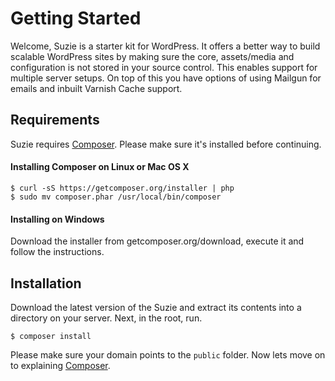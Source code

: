 # Getting Started

Welcome, Suzie is a starter kit for WordPress. It offers a better way to build scalable WordPress sites by making sure the core, assets/media and configuration is not stored in your source control. This enables support for multiple server setups. On top of this you have options of using Mailgun for emails and inbuilt Varnish Cache support.

## Requirements

Suzie requires [Composer](https://getcomposer.org/). Please make sure it's installed before continuing.  

#### Installing Composer on Linux or Mac OS X

```
$ curl -sS https://getcomposer.org/installer | php
$ sudo mv composer.phar /usr/local/bin/composer
```

#### Installing on Windows

Download the installer from getcomposer.org/download, execute it and follow the instructions.

## Installation

Download the latest version of the Suzie and extract its contents into a directory on your server. Next, in the root, run.

```
$ composer install
```

Please make sure your domain points to the `public` folder. Now lets move on to explaining [Composer](/$branch/composer).
